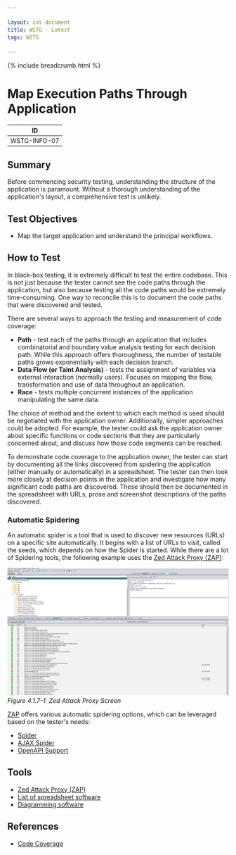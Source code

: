 ```yaml
---

layout: col-document
title: WSTG - Latest
tags: WSTG

---
```


{% include breadcrumb.html %}
# Map Execution Paths Through Application

|ID          |
|------------|
|WSTG-INFO-07|

## Summary

Before commencing security testing, understanding the structure of the application is paramount. Without a thorough understanding of the application's layout, a comprehensive test is unlikely.

## Test Objectives

- Map the target application and understand the principal workflows.

## How to Test

In black-box testing, it is extremely difficult to test the entire codebase. This is not just because the tester cannot see the code paths through the application, but also because testing all the code paths would be extremely time-consuming. One way to reconcile this is to document the code paths that were discovered and tested.

There are several ways to approach the testing and measurement of code coverage:

- **Path** - test each of the paths through an application that includes combinatorial and boundary value analysis testing for each decision path. While this approach offers thoroughness, the number of testable paths grows exponentially with each decision branch.
- **Data Flow (or Taint Analysis)** - tests the assignment of variables via external interaction (normally users). Focuses on mapping the flow, transformation and use of data throughout an application.
- **Race** - tests multiple concurrent instances of the application manipulating the same data.

The choice of method and the extent to which each method is used should be negotiated with the application owner. Additionally, simpler approaches could be adopted. For example, the tester could ask the application owner about specific functions or code sections that they are particularly concerned about, and discuss how those code segments can be reached.

To demonstrate code coverage to the application owner, the tester can start by documenting all the links discovered from spidering the application (either manually or automatically) in a spreadsheet. The tester can then look more closely at decision points in the application and investigate how many significant code paths are discovered. These should then be documented in the spreadsheet with URLs, prose and screenshot descriptions of the paths discovered.

### Automatic Spidering

An automatic spider is a tool that is used to discover new resources (URLs) on a specific site automatically. It begins with a list of URLs to visit, called the seeds, which depends on how the Spider is started. While there are a lot of Spidering tools, the following example uses the [Zed Attack Proxy (ZAP)](https://github.com/zaproxy/zaproxy):

![Zed Attack Proxy Screen](images/OWASPZAPSP.png)\
*Figure 4.1.7-1: Zed Attack Proxy Screen*

[ZAP](https://github.com/zaproxy/zaproxy) offers various automatic spidering options, which can be leveraged based on the tester's needs:

- [Spider](https://www.zaproxy.org/docs/desktop/start/features/spider/)
- [AJAX Spider](https://www.zaproxy.org/docs/desktop/addons/ajax-spider/)
- [OpenAPI Support](https://www.zaproxy.org/docs/desktop/addons/openapi-support/)

## Tools

- [Zed Attack Proxy (ZAP)](https://github.com/zaproxy/zaproxy)
- [List of spreadsheet software](https://en.wikipedia.org/wiki/List_of_spreadsheet_software)
- [Diagramming software](https://en.wikipedia.org/wiki/List_of_concept-_and_mind-mapping_software)

## References

- [Code Coverage](https://en.wikipedia.org/wiki/Code_coverage)

